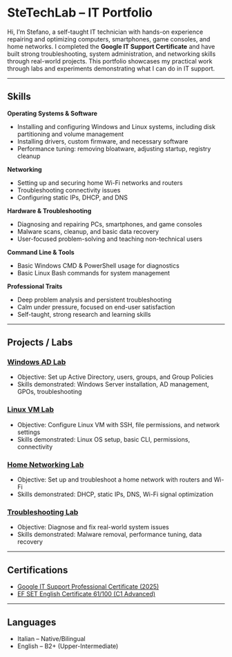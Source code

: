 # SteTechLab – IT Portfolio

Hi, I’m Stefano, a self-taught IT technician with hands-on experience repairing and optimizing computers, smartphones, game consoles, and home networks. I completed the **Google IT Support Certificate** and have built strong troubleshooting, system administration, and networking skills through real-world projects. This portfolio showcases my practical work through labs and experiments demonstrating what I can do in IT support.

---

## Skills

**Operating Systems & Software**
- Installing and configuring Windows and Linux systems, including disk partitioning and volume management
- Installing drivers, custom firmware, and necessary software
- Performance tuning: removing bloatware, adjusting startup, registry cleanup

**Networking**
- Setting up and securing home Wi-Fi networks and routers
- Troubleshooting connectivity issues
- Configuring static IPs, DHCP, and DNS

**Hardware & Troubleshooting**
- Diagnosing and repairing PCs, smartphones, and game consoles
- Malware scans, cleanup, and basic data recovery
- User-focused problem-solving and teaching non-technical users

**Command Line & Tools**
- Basic Windows CMD & PowerShell usage for diagnostics
- Basic Linux Bash commands for system management

**Professional Traits**
- Deep problem analysis and persistent troubleshooting
- Calm under pressure, focused on end-user satisfaction
- Self-taught, strong research and learning skills

---

## Projects / Labs

### [Windows AD Lab](Projects/Windows-AD-Lab)
- Objective: Set up Active Directory, users, groups, and Group Policies
- Skills demonstrated: Windows Server installation, AD management, GPOs, troubleshooting

### [Linux VM Lab](Projects/Linux-VM-Lab)
- Objective: Configure Linux VM with SSH, file permissions, and network settings
- Skills demonstrated: Linux OS setup, basic CLI, permissions, connectivity

### [Home Networking Lab](Projects/Networking-Lab)
- Objective: Set up and troubleshoot a home network with routers and Wi-Fi
- Skills demonstrated: DHCP, static IPs, DNS, Wi-Fi signal optimization

### [Troubleshooting Lab](Projects/Troubleshooting-Lab)
- Objective: Diagnose and fix real-world system issues
- Skills demonstrated: Malware removal, performance tuning, data recovery

---

## Certifications
- [Google IT Support Professional Certificate (2025)](https://drive.google.com/drive/folders/12uHUtYUkQ_lIKDB5p_hozsQ7f9rw2s3J?usp=drive_link)
- [EF SET English Certificate 61/100 (C1 Advanced)](https://drive.google.com/drive/folders/12uHUtYUkQ_lIKDB5p_hozsQ7f9rw2s3J?usp=drive_link)

---

## Languages
- Italian – Native/Bilingual  
- English – B2+ (Upper-Intermediate)


